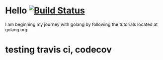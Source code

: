 # Hello [![Build Status](https://travis-ci.org/whatsadebugger/hello.svg?branch=master)](https://travis-ci.org/whatsadebugger/hello)
I am beginning my journey with golang by following the tutorials located at golang.org

# testing travis ci, codecov 
